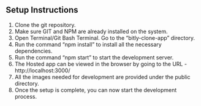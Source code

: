 ## Setup Instructions
1. Clone the git repository. 
2. Make sure GIT and NPM are already installed on the system.
3. Open Terminal/Git Bash Terminal. Go to the “bitly-clone-app” directory.
4. Run the command “npm install” to install all the necessary dependencies.
5. Run the command “npm start” to start the development server.
6. The Hosted app can be viewed in the browser by going to the URL - http://localhost:3000/
7. All the images needed for development are provided under the public directory.	
8. Once the setup is complete, you can now start the development process.
